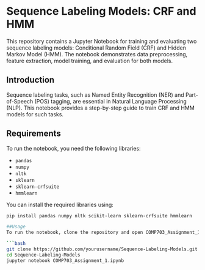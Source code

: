 # Sequence Labeling Models: CRF and HMM

This repository contains a Jupyter Notebook for training and evaluating two sequence labeling models: Conditional Random Field (CRF) and Hidden Markov Model (HMM). The notebook demonstrates data preprocessing, feature extraction, model training, and evaluation for both models.

## Introduction

Sequence labeling tasks, such as Named Entity Recognition (NER) and Part-of-Speech (POS) tagging, are essential in Natural Language Processing (NLP). This notebook provides a step-by-step guide to train CRF and HMM models for such tasks.

## Requirements

To run the notebook, you need the following libraries:

- `pandas`
- `numpy`
- `nltk`
- `sklearn`
- `sklearn-crfsuite`
- `hmmlearn`

You can install the required libraries using:

```bash
pip install pandas numpy nltk scikit-learn sklearn-crfsuite hmmlearn

##Usage
To run the notebook, clone the repository and open COMP703_Assignment_1.ipynb in Jupyter Notebook or Jupyter Lab.

```bash
git clone https://github.com/yourusername/Sequence-Labeling-Models.git
cd Sequence-Labeling-Models
jupyter notebook COMP703_Assignment_1.ipynb

